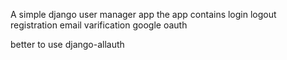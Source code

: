 A simple django user manager app 
the app contains
login
logout
registration
email varification
google oauth

better to use django-allauth
